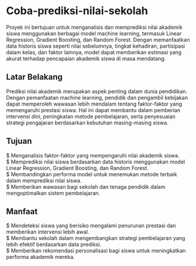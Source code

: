 # Coba-prediksi-nilai-sekolah
Proyek ini bertujuan untuk menganalisis dan memprediksi nilai akademik siswa menggunakan berbagai model machine learning, termasuk Linear Regression, Gradient Boosting, dan Random Forest. Dengan memanfaatkan data historis siswa seperti nilai sebelumnya, tingkat kehadiran, partisipasi dalam kelas, dan faktor lainnya, model dapat memberikan estimasi yang akurat terhadap pencapaian akademik siswa di masa mendatang. <br>

## Latar Belakang
Prediksi nilai akademik merupakan aspek penting dalam dunia pendidikan. Dengan pemanfaatan machine learning, pendidik dan pengambil kebijakan dapat memperoleh wawasan lebih mendalam tentang faktor-faktor yang memengaruhi prestasi siswa. Hal ini dapat membantu dalam pemberian intervensi dini, peningkatan metode pembelajaran, serta penyesuaian strategi pengajaran berdasarkan kebutuhan masing-masing siswa.<br>

## Tujuan 
$ Menganalisis faktor-faktor yang mempengaruhi nilai akademik siswa. <br>
$ Memprediksi nilai siswa berdasarkan data historis menggunakan model Linear Regression, Gradient Boosting, dan Random Forest. <br>
$ Membandingkan performa model untuk menemukan metode terbaik dalam memprediksi nilai siswa. <br>
$ Memberikan wawasan bagi sekolah dan tenaga pendidik dalam mengoptimalkan sistem pembelajaran. <br>

## Manfaat
$ Mendeteksi siswa yang berisiko mengalami penurunan prestasi dan memberikan intervensi lebih awal.<br>
$ Membantu sekolah dalam mengembangkan strategi pembelajaran yang lebih efektif berdasarkan data prediksi.<br>
$ Memberikan rekomendasi personalisasi bagi siswa untuk meningkatkan performa akademik mereka.<br>
